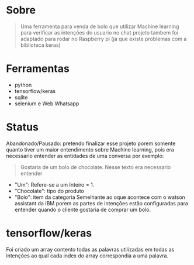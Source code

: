 # Sobre
> Uma ferramenta para venda de bolo que utilizar Machine learning para verificar as intenções do usuario no chat
> projeto tambem foi adaptado para rodar no Raspberry pi (já que existe problemas com a biblioteca keras)
# Ferramentas
- python
- tensorflow/keras
- sqlite
- selenium e Web Whatsapp
# Status
Abandonado/Pausado: pretendo finalizar esse projeto porem somente quanto tiver um maior entendimento sobre Machine learning, pois era necessario entender as entidades de uma conversa por exemplo:
> Gostaria de um bolo de chocolate.
Nesse texto era necessario entender
- "Um": Refere-se a um Inteiro = 1.
- "Chocolate": tipo do produto
- "Bolo": item da categoria
Semelhante ao oque acontece com o watson assistant da IBM
porem as partes de intenções estão configuradas para entender quando o cliente gostaria de comprar um bolo.
# tensorflow/keras
Foi criado um array contento todas as palavras utilizadas em todas as intenções ao qual cada index do array correspondia a uma palavra.
